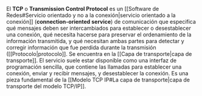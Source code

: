 El **TCP** o **Transmission Control Protocol** es un [[Software de Redes#Servicio orientado y no a la conexión|servicio orientado a la conexión]] (**connection-oriented service**) de comunicación que especifica qué mensajes deben ser intercambiados para establecer o desestablecer una conexión, qué necesita hacerse para preservar el ordenamiento de la información transmitida, y qué necesitan ambas partes para detectar y corregir información que fue perdida durante la transmisión ([[Protocolo|protocolo]]. Se encuentra en la [[Capa de transporte|capa de transporte]].
El servicio suele estar disponible como una interfaz de programación sencilla, que contiene las llamadas para establecer una conexión, enviar y recibir mensajes, y desestablecer la conexión.
Es una pieza fundamental de la [[Modelo TCP IP#La capa de transporte|capa de transporte del modelo TCP/IP]].
